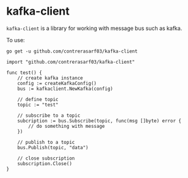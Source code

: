 kafka-client
==========

`kafka-client` is a library for working with message bus such as kafka.

To use:

```
go get -u github.com/contrerasarf03/kafka-client
```

```
import "github.com/contrerasarf03/kafka-client"

func test() {
    // create kafka instance
    config := createKafkaConfig()
    bus := kafkaclient.NewKafka(config)

    // define topic
    topic := "test"

    // subscribe to a topic
    subcription := bus.Subscribe(topic, func(msg []byte) error {
        // do something with message
    })

    // publish to a topic
    bus.Publish(topic, "data")

    // close subscription
    subscription.Close()
}
```